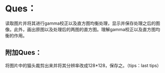 ﻿# Ques：
读取图片并将其进行gamma校正以及直方图均衡处理，显示并保存处理之后的图像。此外，画出原图以及处理后的两图的直方图。理解gamma校正以及直方图均衡的作用。
## 附加Ques：
将图片中的猫头裁剪出来并将其分辨率改成128*128，保存之。（tips：last tips）

